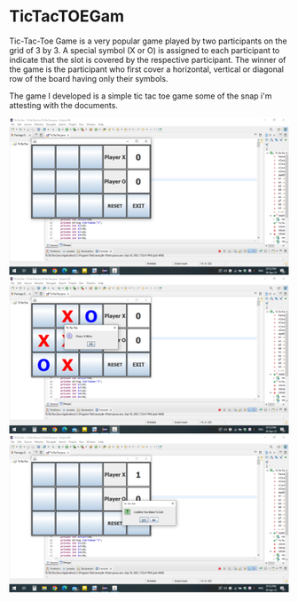 # TicTacTOEGam


Tic-Tac-Toe Game is a very popular game played by two participants on the grid of 3 by 3. A special symbol (X or O) is assigned to each 
participant to indicate that the slot is covered by the respective participant. The winner of the game is the participant who first cover a horizontal,
vertical or diagonal row of the board having only their symbols.

The game I developed is a simple tic tac toe game some of the snap i'm attesting with the documents.

<img src="Screenshot (21).png">

<img src="Screenshot (22).png">

<img src="Screenshot (23).png">

